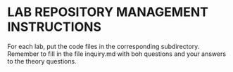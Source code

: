 # LAB REPOSITORY MANAGEMENT INSTRUCTIONS

For each lab, put the code files in the corresponding subdirectory. Remember to fill in the file inquiry.md with boh questions and your answers to the theory questions.






